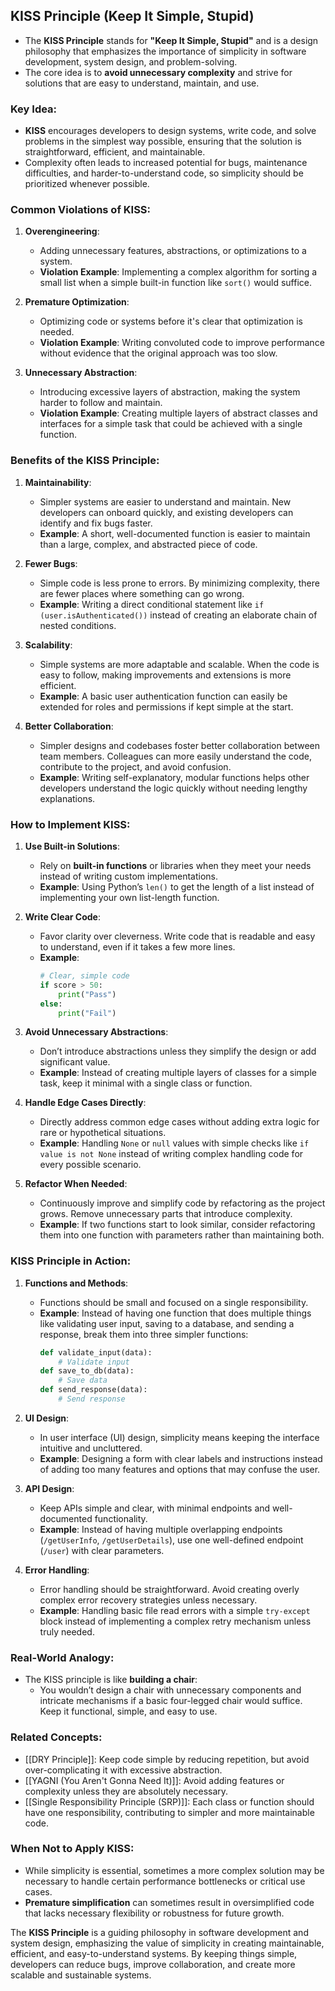 ## KISS Principle (Keep It Simple, Stupid)

- The **KISS Principle** stands for **"Keep It Simple, Stupid"** and is a design philosophy that emphasizes the importance of simplicity in software development, system design, and problem-solving.
- The core idea is to **avoid unnecessary complexity** and strive for solutions that are easy to understand, maintain, and use. 

### Key Idea:
- **KISS** encourages developers to design systems, write code, and solve problems in the simplest way possible, ensuring that the solution is straightforward, efficient, and maintainable.
- Complexity often leads to increased potential for bugs, maintenance difficulties, and harder-to-understand code, so simplicity should be prioritized whenever possible.

### Common Violations of KISS:

1. **Overengineering**:
   - Adding unnecessary features, abstractions, or optimizations to a system.
   - **Violation Example**: Implementing a complex algorithm for sorting a small list when a simple built-in function like `sort()` would suffice.

2. **Premature Optimization**:
   - Optimizing code or systems before it's clear that optimization is needed.
   - **Violation Example**: Writing convoluted code to improve performance without evidence that the original approach was too slow.

3. **Unnecessary Abstraction**:
   - Introducing excessive layers of abstraction, making the system harder to follow and maintain.
   - **Violation Example**: Creating multiple layers of abstract classes and interfaces for a simple task that could be achieved with a single function.

### Benefits of the KISS Principle:

1. **Maintainability**:
   - Simpler systems are easier to understand and maintain. New developers can onboard quickly, and existing developers can identify and fix bugs faster.
   - **Example**: A short, well-documented function is easier to maintain than a large, complex, and abstracted piece of code.

2. **Fewer Bugs**:
   - Simple code is less prone to errors. By minimizing complexity, there are fewer places where something can go wrong.
   - **Example**: Writing a direct conditional statement like `if (user.isAuthenticated())` instead of creating an elaborate chain of nested conditions.

3. **Scalability**:
   - Simple systems are more adaptable and scalable. When the code is easy to follow, making improvements and extensions is more efficient.
   - **Example**: A basic user authentication function can easily be extended for roles and permissions if kept simple at the start.

4. **Better Collaboration**:
   - Simpler designs and codebases foster better collaboration between team members. Colleagues can more easily understand the code, contribute to the project, and avoid confusion.
   - **Example**: Writing self-explanatory, modular functions helps other developers understand the logic quickly without needing lengthy explanations.

### How to Implement KISS:

1. **Use Built-in Solutions**:
   - Rely on **built-in functions** or libraries when they meet your needs instead of writing custom implementations.
   - **Example**: Using Python’s `len()` to get the length of a list instead of implementing your own list-length function.

2. **Write Clear Code**:
   - Favor clarity over cleverness. Write code that is readable and easy to understand, even if it takes a few more lines.
   - **Example**:
     ```python
     # Clear, simple code
     if score > 50:
         print("Pass")
     else:
         print("Fail")
     ```

3. **Avoid Unnecessary Abstractions**:
   - Don’t introduce abstractions unless they simplify the design or add significant value.
   - **Example**: Instead of creating multiple layers of classes for a simple task, keep it minimal with a single class or function.

4. **Handle Edge Cases Directly**:
   - Directly address common edge cases without adding extra logic for rare or hypothetical situations.
   - **Example**: Handling `None` or `null` values with simple checks like `if value is not None` instead of writing complex handling code for every possible scenario.

5. **Refactor When Needed**:
   - Continuously improve and simplify code by refactoring as the project grows. Remove unnecessary parts that introduce complexity.
   - **Example**: If two functions start to look similar, consider refactoring them into one function with parameters rather than maintaining both.

### KISS Principle in Action:

1. **Functions and Methods**:
   - Functions should be small and focused on a single responsibility.
   - **Example**: Instead of having one function that does multiple things like validating user input, saving to a database, and sending a response, break them into three simpler functions:
     ```python
     def validate_input(data):
         # Validate input
     def save_to_db(data):
         # Save data
     def send_response(data):
         # Send response
     ```

2. **UI Design**:
   - In user interface (UI) design, simplicity means keeping the interface intuitive and uncluttered.
   - **Example**: Designing a form with clear labels and instructions instead of adding too many features and options that may confuse the user.

3. **API Design**:
   - Keep APIs simple and clear, with minimal endpoints and well-documented functionality.
   - **Example**: Instead of having multiple overlapping endpoints (`/getUserInfo`, `/getUserDetails`), use one well-defined endpoint (`/user`) with clear parameters.

4. **Error Handling**:
   - Error handling should be straightforward. Avoid creating overly complex error recovery strategies unless necessary.
   - **Example**: Handling basic file read errors with a simple `try-except` block instead of implementing a complex retry mechanism unless truly needed.

### Real-World Analogy:
- The KISS principle is like **building a chair**:
   - You wouldn’t design a chair with unnecessary components and intricate mechanisms if a basic four-legged chair would suffice. Keep it functional, simple, and easy to use.

### Related Concepts:
- [[DRY Principle]]: Keep code simple by reducing repetition, but avoid over-complicating it with excessive abstraction.
- [[YAGNI (You Aren't Gonna Need It)]]: Avoid adding features or complexity unless they are absolutely necessary.
- [[Single Responsibility Principle (SRP)]]: Each class or function should have one responsibility, contributing to simpler and more maintainable code.

### When Not to Apply KISS:
- While simplicity is essential, sometimes a more complex solution may be necessary to handle certain performance bottlenecks or critical use cases.
- **Premature simplification** can sometimes result in oversimplified code that lacks necessary flexibility or robustness for future growth.

The **KISS Principle** is a guiding philosophy in software development and system design, emphasizing the value of simplicity in creating maintainable, efficient, and easy-to-understand systems. By keeping things simple, developers can reduce bugs, improve collaboration, and create more scalable and sustainable systems.